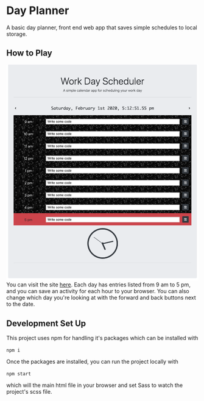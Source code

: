 # Day Planner
A basic day planner, front end web app that saves simple schedules to local storage.

## How to Play

![a demo picture of the appcliation](./assets/demo.png)
You can visit the site [here](https://millernj.github.io/day-planner/). Each day has entries listed from 9 am to 5 pm, and you can save an activity for each hour to your browser. You can also change which day you're looking at with the forward and back buttons next to the date. 

## Development Set Up

This project uses npm for handling it's packages which can be installed with

`npm i`

Once the packages are installed, you can run the project locally with

`npm start`

which will the main html file in your browser and set Sass to watch the project's scss file.